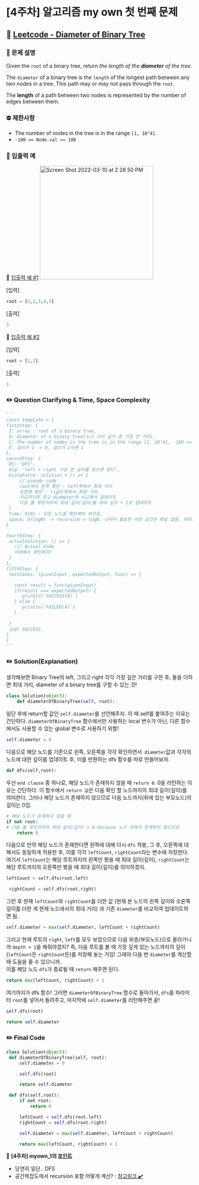 # [4주차] 알고리즘 my own 첫 번째 문제

## 💬 [Leetcode - Diameter of Binary Tree](https://leetcode.com/problems/diameter-of-binary-tree/) 

### 📄 문제 설명  

Given the `root` of a binary tree, return *the length of the <strong>diameter</strong> of the tree*.

The `diameter` of a binary tree is the `length` of the longest path between any two nodes in a tree. This path may or may not pass through the `root`.

The **length** of a path between two nodes is represented by the number of edges between them.

### ⛔️ 제한사항
- The number of nodes in the tree is in the range `[1, 10^4]`.
- `-100 <= Node.val <= 100`

### 💭 입출력 예

<div class="notice--primary" markdown="1">
🌝 <u>입출력 예 #1</u>     

<img width="306" alt="Screen Shot 2022-03-10 at 2 28 50 PM" src="https://user-images.githubusercontent.com/63195670/157595761-251706d0-298a-4ccb-8e0a-bb45aeeb00b9.png">      

[입력]   

   ```python
root = [1,2,3,4,5]
   ```             
      
    
[출력]    

   ```python    
3       
   ```
</div>   


<div class="notice--primary" markdown="1">
🌝 <u>입출력 예 #2</u>     

[입력]   

   ```python
root = [1,2]
   ```             
      
    
[출력]    

   ```python    
1     
   ```
   
</div>    

### ✏️ Question Clarifying & Time, Space Complexity 


   ```python
'''
const template = {
  firstStep: {
    I: array : root of a binary tree, 
    O: diameter of a binary tree(노드 사이 길이 중 가장 먼 거리), 
    C: The number of nodes in the tree is in the range [1, 10^4], -100 <= Node.val <= 100,
    E: 길이가 1 -> 0, 길이가 2이면 1
  },
  secondStep: {
    DS: 'DFS',
    Alg: 'left + right 가장 먼 길이를 찾으면 된다',
    bruteForce: solution = () => {
        // pseudo code
        root부터 왼쪽 확인 : left쪽에서 최대 거리
        오른쪽 확인 : right쪽에서 최대 거리
        지금까지의 최고 diameter와 비교해서 업데이트
        다음 볼 루트까지의 최대 길이(깊이)를 최대 깊이 + 1로 업데이트
    }
    time: O(N) : 모든 노드를 확인해야 하므로,
    space: O(logN) -> recursion = logN, 나머지 필요한 저장 공간은 따로 없음. 따라서 O(logN)
  }

  fourthStep: {
    actualSolution: () => {
      /// Actual Code
      아래에서 확인하자!
    }
  },
  fifthStep: {
    testCases: (givenInput, expectedOutput, func) => {

      const result = func(givenInput)
      if(result === expectedOutput) {
         println(`SUCCESS(O)`)
      } else {
         println(`FAILED(X)`)
      }
      
    }
    성공! SUCCESS
  }
}
'''
   ```

### ✏️ Solution(Explanation) 

생각해보면 Binary Tree의 left, 그리고 right 각각 가장 깊은 거리를 구한 후, 둘을 더하면 최대 거리, diameter of a binary tree를 구할 수 있는 것!    

```python
class Solution(object):
    def diameterOfBinaryTree(self, root):
```   
일단 후에 return할 값인 `self.diameter`를 선언해주자. 이 때 self를 붙여주는 이유는 간단하다. `diameterOfBinaryTree` 함수에서만 사용하는 local 변수가 아닌, 다른 함수에서도 사용할 수 있는 global 변수로 사용하기 위함!      

```python
self.diameter = 0
```
다음으로 해당 노드를 기준으로 왼쪽, 오른쪽을 각각 확인하면서` diameter`값과 각각의 노드에 대한 깊이를 업데이트 후, 이를 반환하는 dfs 함수를 따로 만들어보자.  

```python
def dfs(self,root):
```
우선 `end clause` 중 하나로, 해당 노드가 존재하지 않을 때 `return 0`. 0을 리턴하는 이유는 간단하다. 이 함수에서 `return 값`은 다음 확인 할 노드까지의 최대 길이(깊이)를 의미한다. 그러나 해당 노드가 존재하지 않으므로 다음 노드까지(위에 있는 부모노드)의 깊이는 0임.      

```python
# 해당 노드가 존재하지 않을 때 
if not root:
# 다음 볼 루트까지의 최대 길이(깊이) = 0 because 노드 자체가 존재하지 않으므로 
	return 0 
```

다음으로 만약 해당 노드가 존재한다면 왼쪽에 대해 다시 `dfs` 적용, 그 후, 오른쪽에 대해서도 동일하게 적용한 후, 이를 각각 `leftCount`, `rightCount`라는 변수에 저장한다.      
여기서 `leftCount`는 해당 루트까지의 왼쪽만 봤을 때 최대 길이(깊이), `rightCount`는 해당 루트까지의 오른쪽만 봤을 때 최대 길이(깊이)를 의미하겠지.      

```python
leftCount = self.dfs(root.left)

 rightCount = self.dfs(root.right)
 ```

그런 후 현재 `leftCount`와 `rightCount`를 더한 값 (현재 본 노드의 왼쪽 깊이와 오른쪽 깊이를 더한 게 현재 노드에서의 최대 거리) 과 기존 `diameter`를 비교하여 업데이트하면 됨.     

```python
self.diameter = max(self.diameter, leftCount + rightCount)
```

그리고 현재 루트의 `right`, `left`를 모두 보았으므로 다음 위층(부모노드)으로 올라가니까 `depth + 1`을 해줘야겠지? 즉, 다음 루트를 볼 때 가장 깊게 있는 노드까지의 깊이(`leftCount`든 `rightCount`든)를 저장해 놓는 거임! 그래야 다음 번 `diameter`를 계산할 때 도움을 줄 수 있으니까.      
이를 해당 노드 `dfs`가 종료될 때 `return` 해주면 된다.      

```python
return max(leftCount, rightCount) + 1
```
여기까지가 dfs 함수! 그러면 `diameterOfBinaryTree` 함수로 돌아가서, `dfs`를 파라미터 `root`를 넣어서 돌려주고, 마지막에 `self.diameter`를 리턴해주면 끝!

```python
self.dfs(root)

return self.diameter
```

     
### ✏️ Final Code 

   ```python
class Solution(object):
    def diameterOfBinaryTree(self, root):
        self.diameter = 0

        self.dfs(root)

        return self.diameter

    def dfs(self,root):
        if not root:
            return 0 

        leftCount = self.dfs(root.left)
        rightCount = self.dfs(root.right)

        self.diameter = max(self.diameter, leftCount + rightCount)

        return max(leftCount, rightCount) + 1
   ```
   
   	    
<div class="notice--primary" markdown="1">
🌟 <strong>[4주차] myown_1의 <u>포인트</u></strong>    

- 당연히 일단.. DFS    
- 공간복잡도에서 recursion 포함 어떻게 계산? : <a href="https://servertrix.com/880" title="시간 복잡도, 공간 복잡도">참고링크 ✔️</a>       
     
</div>
